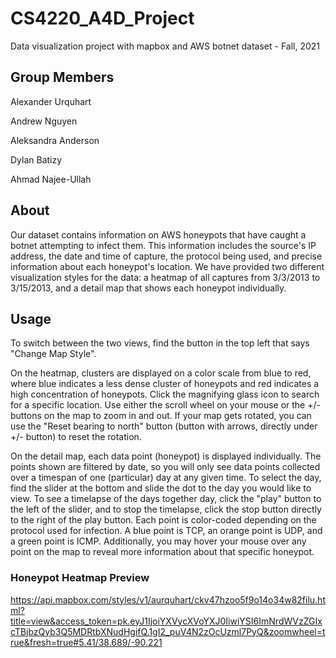# CS4220_A4D_Project
Data visualization project with mapbox and AWS botnet dataset - Fall, 2021

## Group Members

Alexander Urquhart

Andrew Nguyen

Aleksandra Anderson

Dylan Batizy

Ahmad Najee-Ullah

## About

Our dataset contains information on AWS honeypots that have caught a botnet attempting 
to infect them. This information includes the source's IP address, the date and time 
of capture, the protocol being used, and precise information about each honeypot's 
location. We have provided two different visualization styles for the data: a heatmap 
of all captures from 3/3/2013 to 3/15/2013, and a detail map that shows each honeypot 
individually.

## Usage

To switch between the two views, find the button in the top left that says "Change 
Map Style". 

On the heatmap, clusters are displayed on a color scale from blue to red, where blue 
indicates a less dense cluster of honeypots and red indicates a high concentration 
of honeypots. Click the magnifying glass icon to search for a specific location. Use 
either the scroll wheel on your mouse or the +/- buttons on the map to zoom in and 
out. If your map gets rotated, you can use the "Reset bearing to north" button 
(button with arrows, directly under +/- button) to reset the rotation. 

On the detail map, each data point (honeypot) is displayed individually. The points 
shown are filtered by date, so you will only see data points collected over a 
timespan of one (particular) day at any given time. To select the day, find the 
slider at the bottom and slide the dot to the day you would like to view. To see a 
timelapse of the days together day, click the "play" button to the left of the 
slider, and to stop the timelapse, click the stop button directly to the right of 
the play button. Each point is color-coded depending on the protocol used for 
infection. A blue point is TCP, an orange point is UDP, and a green point is ICMP. 
Additionally, you may hover your mouse over any point on the map to reveal more 
information about that specific honeypot.

### Honeypot Heatmap Preview 
https://api.mapbox.com/styles/v1/aurquhart/ckv47hzoo5f9o14o34w82filu.html?title=view&access_token=pk.eyJ1IjoiYXVycXVoYXJ0IiwiYSI6ImNrdWVzZGIxcTBjbzQyb3Q5MDRtbXNudHgifQ.1gI2_puV4N2zOcUzml7PyQ&zoomwheel=true&fresh=true#5.41/38.689/-90.221
